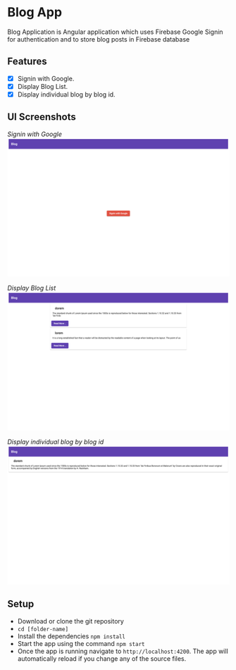 # Blog App
Blog Application is Angular application which uses Firebase Google Signin for authentication and to store blog posts in Firebase database

## Features
- [x] Signin with Google.
- [x] Display Blog List.
- [x] Display individual blog by blog id.

## UI Screenshots

*Signin with Google*
![Signin with Google](/src/assets/ss/signin.png)

*Display Blog List*
![Blog List](/src/assets/ss/blog_list.png)

*Display individual blog by blog id*
![Individual Blog](/src/assets/ss/blog.png)

## Setup

- Download or clone the git repository
- `cd [folder-name]`
- Install the dependencies
`npm install`
- Start the app using the command
`npm start`
- Once the app is running navigate to `http://localhost:4200`. The app will automatically reload if you change any of the source files.